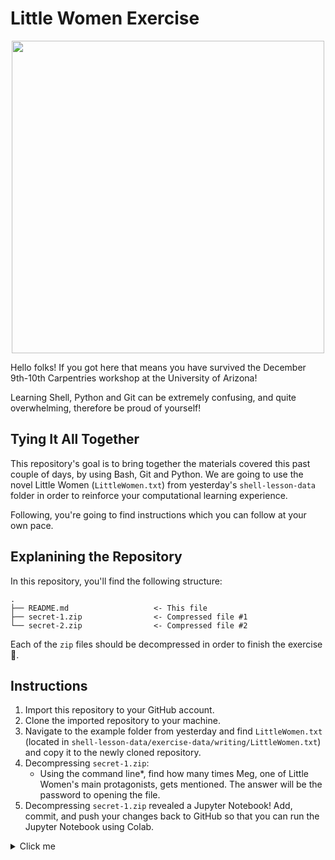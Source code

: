 # Little Women Exercise

<p align="center">
  <img src='https://static01.nyt.com/images/2020/01/03/books/review/24littlewomen1/24littlewomen1-videoSixteenByNineJumbo1600-v2.jpg' width='500'>
</p>

Hello folks! If you got here that means you have survived the December 9th-10th Carpentries workshop at the University of Arizona!

Learning Shell, Python and Git can be extremely confusing, and quite overwhelming, therefore be proud of yourself!

## Tying It All Together

This repository's goal is to bring together the materials covered this past couple of days, by using Bash, Git and Python. We are going to use the novel Little Women (`LittleWomen.txt`) from yesterday's `shell-lesson-data` folder in order to reinforce your computational learning experience.

Following, you're going to find instructions which you can follow at your own pace.

## Explanining the Repository

In this repository, you'll find the following structure:

```
.
├── README.md                   <- This file
├── secret-1.zip                <- Compressed file #1
└── secret-2.zip                <- Compressed file #2
```
Each of the `zip` files should be decompressed in order to finish the exercise 🙂.

## Instructions

1. Import this repository to your GitHub account.
2. Clone the imported repository to your machine.
3. Navigate to the example folder from yesterday and find `LittleWomen.txt` (located in `shell-lesson-data/exercise-data/writing/LittleWomen.txt`) and copy it to the newly cloned repository.
4. Decompressing `secret-1.zip`:
     - Using the command line*, find how many times Meg, one of Little Women's main protagonists, gets mentioned. The answer will be the password to opening the file.
5. Decompressing `secret-1.zip` revealed a Jupyter Notebook! Add, commit, and push your changes back to GitHub so that you can run the Jupyter Notebook using Colab.


<details>
  <summary> Click me </summary>
  
  ### Heading
  1. Foo
  2. Bar
     * Baz
     * Qux

</details>
 

